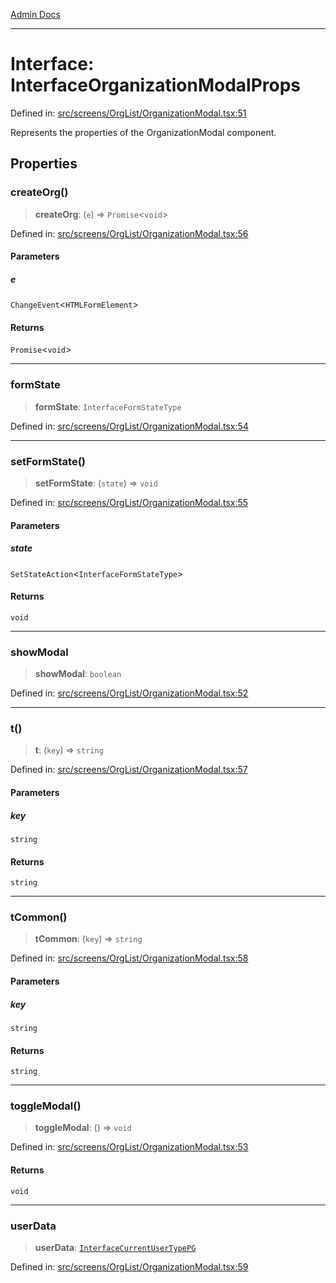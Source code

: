 [Admin Docs](/)

***

# Interface: InterfaceOrganizationModalProps

Defined in: [src/screens/OrgList/OrganizationModal.tsx:51](https://github.com/PalisadoesFoundation/talawa-admin/blob/main/src/screens/OrgList/OrganizationModal.tsx#L51)

Represents the properties of the OrganizationModal component.

## Properties

### createOrg()

> **createOrg**: (`e`) => `Promise`\<`void`\>

Defined in: [src/screens/OrgList/OrganizationModal.tsx:56](https://github.com/PalisadoesFoundation/talawa-admin/blob/main/src/screens/OrgList/OrganizationModal.tsx#L56)

#### Parameters

##### e

`ChangeEvent`\<`HTMLFormElement`\>

#### Returns

`Promise`\<`void`\>

***

### formState

> **formState**: `InterfaceFormStateType`

Defined in: [src/screens/OrgList/OrganizationModal.tsx:54](https://github.com/PalisadoesFoundation/talawa-admin/blob/main/src/screens/OrgList/OrganizationModal.tsx#L54)

***

### setFormState()

> **setFormState**: (`state`) => `void`

Defined in: [src/screens/OrgList/OrganizationModal.tsx:55](https://github.com/PalisadoesFoundation/talawa-admin/blob/main/src/screens/OrgList/OrganizationModal.tsx#L55)

#### Parameters

##### state

`SetStateAction`\<`InterfaceFormStateType`\>

#### Returns

`void`

***

### showModal

> **showModal**: `boolean`

Defined in: [src/screens/OrgList/OrganizationModal.tsx:52](https://github.com/PalisadoesFoundation/talawa-admin/blob/main/src/screens/OrgList/OrganizationModal.tsx#L52)

***

### t()

> **t**: (`key`) => `string`

Defined in: [src/screens/OrgList/OrganizationModal.tsx:57](https://github.com/PalisadoesFoundation/talawa-admin/blob/main/src/screens/OrgList/OrganizationModal.tsx#L57)

#### Parameters

##### key

`string`

#### Returns

`string`

***

### tCommon()

> **tCommon**: (`key`) => `string`

Defined in: [src/screens/OrgList/OrganizationModal.tsx:58](https://github.com/PalisadoesFoundation/talawa-admin/blob/main/src/screens/OrgList/OrganizationModal.tsx#L58)

#### Parameters

##### key

`string`

#### Returns

`string`

***

### toggleModal()

> **toggleModal**: () => `void`

Defined in: [src/screens/OrgList/OrganizationModal.tsx:53](https://github.com/PalisadoesFoundation/talawa-admin/blob/main/src/screens/OrgList/OrganizationModal.tsx#L53)

#### Returns

`void`

***

### userData

> **userData**: [`InterfaceCurrentUserTypePG`](../../../../utils/interfaces/interfaces/InterfaceCurrentUserTypePG.md)

Defined in: [src/screens/OrgList/OrganizationModal.tsx:59](https://github.com/PalisadoesFoundation/talawa-admin/blob/main/src/screens/OrgList/OrganizationModal.tsx#L59)
